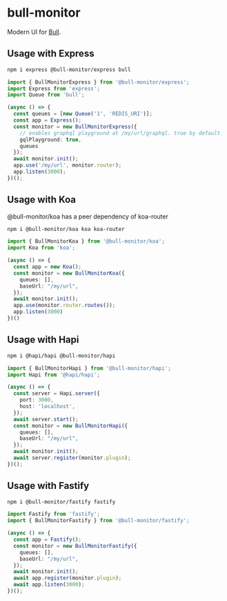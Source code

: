 # bull-monitor

Modern UI for [Bull](https://github.com/OptimalBits/bull).

## Usage with Express
```sh
npm i express @bull-monitor/express bull
```

```typescript
import { BullMonitorExpress } from '@bull-monitor/express';
import Express from 'express';
import Queue from 'bull';

(async () => {
  const queues = [new Queue('1', 'REDIS_URI')];
  const app = Express();
  const monitor = new BullMonitorExpress({ 
    // enables graphql playground at /my/url/graphql. true by default
    gqlPlayground: true, 
    queues
  });
  await monitor.init();
  app.use('/my/url', monitor.router);
  app.listen(3000);
})();
```

## Usage with Koa

@bull-monitor/koa has a peer dependency of koa-router

```sh
npm i @bull-monitor/koa koa koa-router
```

```typescript
import { BullMonitorKoa } from '@bull-monitor/koa';
import Koa from 'koa';

(async () => {
  const app = new Koa();
  const monitor = new BullMonitorKoa({
    queues: [],
    baseUrl: "/my/url",
  });
  await monitor.init();
  app.use(monitor.router.routes());
  app.listen(3000)
})()
```

## Usage with Hapi

```sh
npm i @hapi/hapi @bull-monitor/hapi
```

```typescript
import { BullMonitorHapi } from '@bull-monitor/hapi';
import Hapi from '@hapi/hapi';

(async () => {
  const server = Hapi.server({
    port: 3000,
    host: 'localhost',
  });
  await server.start();
  const monitor = new BullMonitorHapi({
    queues: [],
    baseUrl: "/my/url",
  });
  await monitor.init();
  await server.register(monitor.plugin);
})();
```

## Usage with Fastify

```sh
npm i @bull-monitor/fastify fastify
```

```typescript
import Fastify from 'fastify';
import { BullMonitorFastify } from '@bull-monitor/fastify';

(async () => {
  const app = Fastify();
  const monitor = new BullMonitorFastify({
    queues: [],
    baseUrl: "/my/url",
  });
  await monitor.init();
  await app.register(monitor.plugin);
  await app.listen(3000);
})();

```
